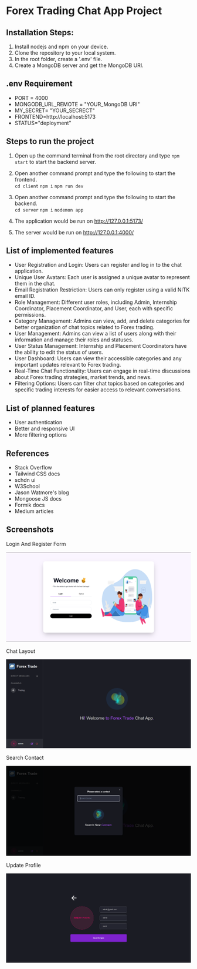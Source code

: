 # Forex Trading Chat App Project

## Installation Steps:

1. Install nodejs and npm on your device.
2. Clone the repository to your local system.
3. In the root folder, create a '.env' file.
4. Create a MongoDB server and get the MongoDB URI.

## .env Requirement
* PORT = 4000
* MONGODB_URL_REMOTE = "YOUR_MongoDB URI"
* MY_SECRET= "YOUR_SECRECT"
* FRONTEND=http://localhost:5173
* STATUS="deployment"



## Steps to run the project

1. Open up the command terminal from the root directory and type `npm start` to start the backend server.

2. Open another command prompt and type the following to start the frontend.  
`cd client`
`npm i`
`npm run dev`

3. Open another command prompt and type the following to start the backend.  
`cd server`
`npm i`
`nodemon app`

4. The application would be run on http://127.0.0.1:5173/

4. The server would be run on http://127.0.0.1:4000/
   


## List of implemented features
* User Registration and Login: Users can register and log in to the chat application.
* Unique User Avatars: Each user is assigned a unique avatar to represent them in the chat.
* Email Registration Restriction: Users can only register using a valid NITK email ID.
* Role Management: Different user roles, including Admin, Internship Coordinator, Placement Coordinator, and User, each with specific permissions.
* Category Management: Admins can view, add, and delete categories for better organization of chat topics related to Forex trading.
* User Management: Admins can view a list of users along with their information and manage their roles and statuses.
* User Status Management: Internship and Placement Coordinators have the ability to edit the status of users.
* User Dashboard: Users can view their accessible categories and any important updates relevant to Forex trading.
* Real-Time Chat Functionality: Users can engage in real-time discussions about Forex trading strategies, market trends, and news.
* Filtering Options: Users can filter chat topics based on categories and specific trading interests for easier access to relevant conversations.

## List of planned features
* User authentication 
* Better and responsive UI
* More filtering options



## References
* Stack Overflow
* Tailwind CSS docs
* schdn ui
* W3School
* Jason Watmore's blog
* Mongoose JS docs
* Formik docs
* Medium articles

## Screenshots


Login And Register Form

![Login Form](./screenshots/1.png?raw=true "Login Form")

Chat Layout

![Chat Layout](./screenshots/2.png?raw=true "User List")

Search Contact

![Search Contact](./screenshots/3.png?raw=true "User Details (1)")

Update Profile

![Update Profile](./screenshots/4.png?raw=true "User Details (2)")








